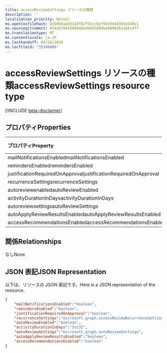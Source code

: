 ```yaml
---
title: accessReviewSettings リソースの種類
description: ''
localization_priority: Normal
ms.openlocfilehash: b19db8add3143f02f51cc0ef9d38d483d54438e1
ms.sourcegitcommit: 014eb3944306948edbb6560dbe689816a168c4f7
ms.translationtype: MT
ms.contentlocale: ja-JP
ms.lasthandoff: 04/26/2019
ms.locfileid: "33348406"
---
```

# <a name="accessreviewsettings-resource-type"></a><span data-ttu-id="ff674-102">accessReviewSettings リソースの種類</span><span class="sxs-lookup"><span data-stu-id="ff674-102">accessReviewSettings resource type</span></span>

[!INCLUDE [beta-disclaimer](../../includes/beta-disclaimer.md)]


## <a name="properties"></a><span data-ttu-id="ff674-103">プロパティ</span><span class="sxs-lookup"><span data-stu-id="ff674-103">Properties</span></span>
|<span data-ttu-id="ff674-104">プロパティ</span><span class="sxs-lookup"><span data-stu-id="ff674-104">Property</span></span>|<span data-ttu-id="ff674-105">型</span><span class="sxs-lookup"><span data-stu-id="ff674-105">Type</span></span>|<span data-ttu-id="ff674-106">説明</span><span class="sxs-lookup"><span data-stu-id="ff674-106">Description</span></span>|
|:---|:---|:---|
| <span data-ttu-id="ff674-107">mailNotificationsEnabled</span><span class="sxs-lookup"><span data-stu-id="ff674-107">mailNotificationsEnabled</span></span> | <span data-ttu-id="ff674-108">boolean</span><span class="sxs-lookup"><span data-stu-id="ff674-108">boolean</span></span> |  |
| <span data-ttu-id="ff674-109">remindersEnabled</span><span class="sxs-lookup"><span data-stu-id="ff674-109">remindersEnabled</span></span> | <span data-ttu-id="ff674-110">boolean</span><span class="sxs-lookup"><span data-stu-id="ff674-110">boolean</span></span> |  |
| <span data-ttu-id="ff674-111">justificationRequiredOnApproval</span><span class="sxs-lookup"><span data-stu-id="ff674-111">justificationRequiredOnApproval</span></span> | <span data-ttu-id="ff674-112">boolean</span><span class="sxs-lookup"><span data-stu-id="ff674-112">boolean</span></span> |  |
| <span data-ttu-id="ff674-113">recurrenceSettings</span><span class="sxs-lookup"><span data-stu-id="ff674-113">recurrenceSettings</span></span> | <span data-ttu-id="ff674-114">accessReviewRecurrenceSettings</span><span class="sxs-lookup"><span data-stu-id="ff674-114">accessReviewRecurrenceSettings</span></span> |  |
| <span data-ttu-id="ff674-115">autoreviewenabled</span><span class="sxs-lookup"><span data-stu-id="ff674-115">autoReviewEnabled</span></span> | <span data-ttu-id="ff674-116">boolean</span><span class="sxs-lookup"><span data-stu-id="ff674-116">boolean</span></span> |  |
| <span data-ttu-id="ff674-117">activityDurationInDays</span><span class="sxs-lookup"><span data-stu-id="ff674-117">activityDurationInDays</span></span> | <span data-ttu-id="ff674-118">Int32</span><span class="sxs-lookup"><span data-stu-id="ff674-118">Int32</span></span> |  |
| <span data-ttu-id="ff674-119">autoreviewsettings</span><span class="sxs-lookup"><span data-stu-id="ff674-119">autoReviewSettings</span></span> | <span data-ttu-id="ff674-120">autoreviewsettings</span><span class="sxs-lookup"><span data-stu-id="ff674-120">autoReviewSettings</span></span> |  |
| <span data-ttu-id="ff674-121">autoApplyReviewResultsEnabled</span><span class="sxs-lookup"><span data-stu-id="ff674-121">autoApplyReviewResultsEnabled</span></span> | <span data-ttu-id="ff674-122">boolean</span><span class="sxs-lookup"><span data-stu-id="ff674-122">boolean</span></span> |  |
| <span data-ttu-id="ff674-123">accessRecommendationsEnabled</span><span class="sxs-lookup"><span data-stu-id="ff674-123">accessRecommendationsEnabled</span></span> | <span data-ttu-id="ff674-124">boolean</span><span class="sxs-lookup"><span data-stu-id="ff674-124">boolean</span></span> |  |


## <a name="relationships"></a><span data-ttu-id="ff674-125">関係</span><span class="sxs-lookup"><span data-stu-id="ff674-125">Relationships</span></span>
<span data-ttu-id="ff674-126">なし</span><span class="sxs-lookup"><span data-stu-id="ff674-126">None</span></span>
## <a name="json-representation"></a><span data-ttu-id="ff674-127">JSON 表記</span><span class="sxs-lookup"><span data-stu-id="ff674-127">JSON Representation</span></span>
<span data-ttu-id="ff674-128">以下は、リソースの JSON 表記です。</span><span class="sxs-lookup"><span data-stu-id="ff674-128">Here is a JSON representation of the resource.</span></span>
<!--{
  "blockType": "resource",
  "@odata.type": "microsoft.graph.accessReviewSettings"
}-->
``` json
{
    "mailNotificationsEnabled":"boolean",
    "remindersEnabled":"boolean",
    "justificationRequiredOnApproval":"boolean",
    "recurrenceSettings":"microsoft.graph.accessReviewRecurrenceSettings",
    "autoReviewEnabled":"boolean",
    "activityDurationInDays":"Int32",
    "autoReviewSettings":"microsoft.graph.autoReviewSettings",
    "autoApplyReviewResultsEnabled":"boolean",
    "accessRecommendationsEnabled":"boolean"
}
```



